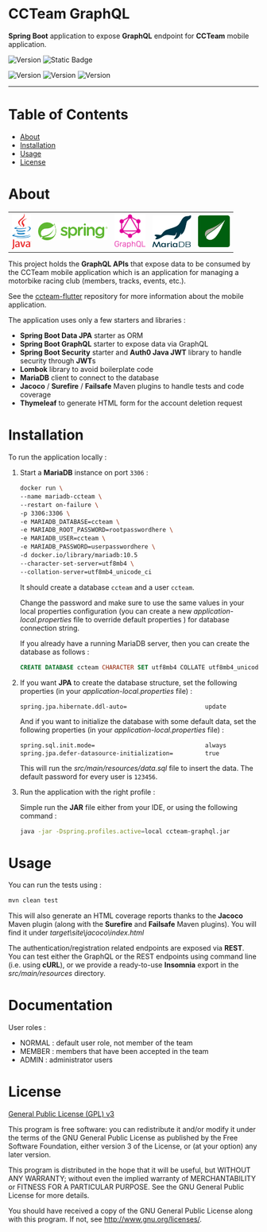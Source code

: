 # CCTeam GraphQL

**Spring Boot** application to expose **GraphQL** endpoint for **CCTeam** mobile application.

![Version](https://img.shields.io/badge/Version-0.9.1-2AAB92.svg)
![Static Badge](https://img.shields.io/badge/Last_update-26_Oct_2024-blue)

![Version](https://img.shields.io/badge/JDK-21-red.svg)
![Version](https://img.shields.io/badge/Spring_Boot-3.3.5-green.svg)
![Version](https://img.shields.io/badge/MariaDB-10.5-teal.svg)

---

# Table of Contents

* [About](#about)
* [Installation](#installation)
* [Usage](#usage)
* [License](#license)

# About

<table>
  <tr>
    <td>
        <img alt="Java logo" src="doc/logo-java.svg" height="72"/>
    </td>
    <td>
        <img alt="Spring logo" src="doc/logo-spring.svg" height="36"/>
    </td>
    <td>
        <img alt="GraphQL logo" src="doc/logo-graphql.svg" height="68"/>
    </td>
    <td>
        <img alt="MariaDB logo" src="doc/logo-mariadb.svg" height="64"/>
    </td>
    <td>
        <img alt="Thymeleaf logo" src="doc/logo-thymeleaf.svg" height="64"/>
    </td>
  </tr>
</table>

This project holds the **GraphQL APIs** that expose data to be consumed by the CCTeam mobile application
which is an application for managing a motorbike racing club (members, tracks, events, etc.).

See the [ccteam-flutter](https://https://github.com/Yann39/ccteam-flutter) repository for more information about the mobile application.

The application uses only a few starters and libraries :

- **Spring Boot Data JPA** starter as ORM
- **Spring Boot GraphQL** starter to expose data via GraphQL
- **Spring Boot Security** starter and **Auth0 Java JWT** library to handle security through **JWT**s
- **Lombok** library to avoid boilerplate code
- **MariaDB** client to connect to the database
- **Jacoco** / **Surefire** / **Failsafe** Maven plugins to handle tests and code coverage
- **Thymeleaf** to generate HTML form for the account deletion request

# Installation

To run the application locally :

1. Start a **MariaDB** instance on port `3306` :

    ```bash
    docker run \
    --name mariadb-ccteam \
    --restart on-failure \
    -p 3306:3306 \
    -e MARIADB_DATABASE=ccteam \
    -e MARIADB_ROOT_PASSWORD=rootpasswordhere \
    -e MARIADB_USER=ccteam \
    -e MARIADB_PASSWORD=userpasswordhere \
    -d docker.io/library/mariadb:10.5
    --character-set-server=utf8mb4 \
    --collation-server=utf8mb4_unicode_ci
    ```

   It should create a database `ccteam` and a user `ccteam`.

   Change the password and make sure to use the same values in your local properties configuration
   (you can create a new  _application-local.properties_ file to override default properties ) for database connection string.

   If you already have a running MariaDB server, then you can create the database as follows :

    ```sql
    CREATE DATABASE ccteam CHARACTER SET utf8mb4 COLLATE utf8mb4_unicode_ci;
    ```

2. If you want **JPA** to create the database structure, set the following properties (in your _application-local.properties_ file) :

    ```properties
    spring.jpa.hibernate.ddl-auto=                      update
    ```
   
   And if you want to initialize the database with some default data, set the following properties (in your _application-local.properties_ file) :

    ```properties
    spring.sql.init.mode=                               always
    spring.jpa.defer-datasource-initialization=         true
    ```
   
   This will run the _src/main/resources/data.sql_ file to insert the data.
   The default password for every user is `123456`.

3. Run the application with the right profile :

   Simple run the **JAR** file either from your IDE, or using the following command :

    ```bash
    java -jar -Dspring.profiles.active=local ccteam-graphql.jar
    ```

# Usage

You can run the tests using :

```bash
mvn clean test
```

This will also generate an HTML coverage reports thanks to the **Jacoco** Maven plugin (along with the **Surefire** and **Failsafe** Maven plugins).
You will find it under _target\site\jacoco\index.html_

The authentication/registration related endpoints are exposed via **REST**.
You can test either the GraphQL or the REST endpoints using command line (i.e. using **cURL**),
or we provide a ready-to-use **Insomnia** export in the _src/main/resources_ directory.

# Documentation

User roles :

- NORMAL : default user role, not member of the team
- MEMBER : members that have been accepted in the team
- ADMIN : administrator users

# License

[General Public License (GPL) v3](https://www.gnu.org/licenses/gpl-3.0.en.html)

This program is free software: you can redistribute it and/or modify it under the terms of the GNU
General Public License as published by the Free Software Foundation, either version 3 of the
License, or (at your option) any later version.

This program is distributed in the hope that it will be useful, but WITHOUT ANY WARRANTY; without
even the implied warranty of MERCHANTABILITY or FITNESS FOR A PARTICULAR PURPOSE. See the GNU
General Public License for more details.

You should have received a copy of the GNU General Public License along with this program. If not,
see <http://www.gnu.org/licenses/>.